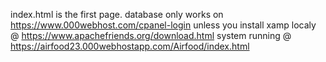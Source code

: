 index.html is the first page.
database only works on https://www.000webhost.com/cpanel-login
unless you install xamp localy @ https://www.apachefriends.org/download.html
system running @ https://airfood23.000webhostapp.com/Airfood/index.html

